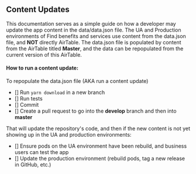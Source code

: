 ## Content Updates

This documentation serves as a simple guide on how a developer may update the app content in the data/data.json file. The UA and Production environments of Find benefits and services use content from the data.json file, and **NOT** directly AirTable. The data.json file is populated by content from the AirTable titled **Master**, and the data can be repopulated from the current version of this AirTable.

#### How to run a content update:

To repopulate the data.json file (AKA run a content update)

- [] Run `yarn download` in a new branch
- [] Run tests
- [] Commit
- [] Create a pull request to go into the **develop** branch and then into **master**

That will update the repository's code, and then if the new content is not yet showing up in the UA and production environments:

- [] Ensure pods on the UA environment have been rebuild, and business users can test the app
- [] Update the production environment (rebuild pods, tag a new release in GitHub, etc.)

